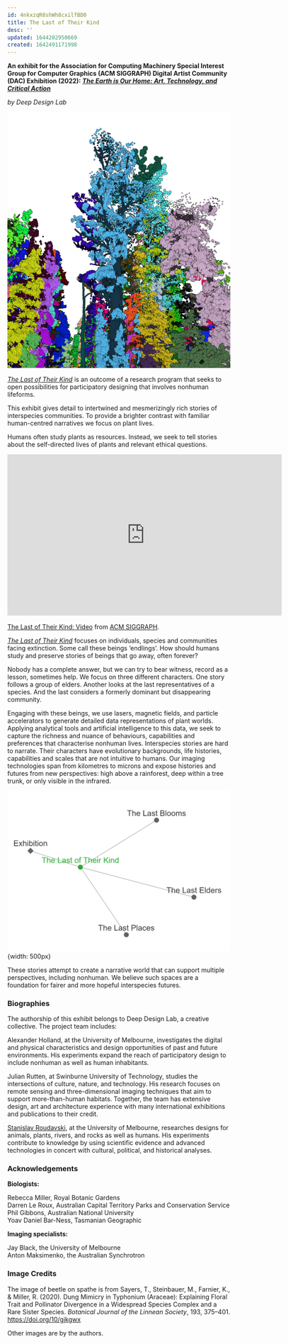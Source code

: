 ```yaml
---
id: 4nkxzqR8shWh8cxilfBD0
title: The Last of Their Kind
desc: ''
updated: 1644202950669
created: 1642491171998
---
```


**An exhibit for the Association for Computing Machinery Special Interest Group for Computer Graphics (ACM SIGGRAPH) Digital Artist Community (DAC) Exhibition (2022): [_The Earth is Our Home: Art, Technology, and Critical Action_](https://earth-our-home.siggraph.org/)**

_by Deep Design Lab_

![](/assets/images/2022-01-21-23-55-00.png)

[_The Last of Their Kind_](https://earth-our-home.siggraph.org/the-last-of-their-kind/) is an outcome of a research program that seeks to open possibilities for participatory designing that involves nonhuman lifeforms. 

This exhibit gives detail to intertwined and mesmerizingly rich stories of interspecies communities. To provide a brighter contrast with familiar human-centred narratives we focus on plant lives.

Humans often study plants as resources. Instead, we seek to tell stories about the self-directed lives of plants and relevant ethical questions. 

<iframe src="https://player.vimeo.com/video/668734194?h=247b2640f0&color=A5CE46" width="620" height="364" frameborder="0" allow="autoplay; fullscreen; picture-in-picture" allowfullscreen></iframe>
<p><a href="https://vimeo.com/668734194">The Last of Their Kind: Video</a> from <a href="https://vimeo.com/acmsiggraph">ACM SIGGRAPH</a>.</p>

[_The Last of Their Kind_](https://earth-our-home.siggraph.org/the-last-of-their-kind/) focuses on individuals, species and communities facing extinction. Some call these beings ‘endlings’. How should humans study and preserve stories of beings that go away, often forever?

Nobody has a complete answer, but we can try to bear witness, record as a lesson, sometimes help. We focus on three different characters. One story follows a group of elders. Another looks at the last representatives of a species. And the last considers a formerly dominant but disappearing community.

Engaging with these beings, we use lasers, magnetic fields, and particle accelerators to generate detailed data representations of plant worlds. Applying analytical tools and artificial intelligence to this data, we seek to capture the richness and nuance of behaviours, capabilities and preferences that characterise nonhuman lives. Interspecies stories are hard to narrate. Their characters have evolutionary backgrounds, life histories, capabilities and scales that are not intuitive to humans. Our imaging technologies span from kilometres to microns and expose histories and futures from new perspectives: high above a rainforest, deep within a tree trunk, or only visible in the infrared.

![](/assets/images/2022-01-21-18-24-06.png){width: 500px}

These stories attempt to create a narrative world that can support multiple perspectives, including nonhuman. We believe such spaces are a foundation for fairer and more hopeful interspecies futures.

### Biographies

The authorship of this exhibit belongs to Deep Design Lab, a creative collective. The project team includes:

Alexander Holland, at the University of Melbourne, investigates the digital and physical characteristics and design opportunities of past and future environments. His experiments expand the reach of participatory design to include nonhuman as well as human inhabitants.

Julian Rutten, at Swinburne University of Technology, studies the intersections of culture, nature, and technology. His research focuses on remote sensing and three-dimensional imaging techniques that aim to support more-than-human habitats.
Together, the team has extensive design, art and architecture experience with many international exhibitions and publications to their credit.

[Stanislav Roudavski](https://unimelb.academia.edu/StanislavRoudavski), at the University of Melbourne, researches designs for animals, plants, rivers, and rocks as well as humans. His experiments contribute to knowledge by using scientific evidence and advanced technologies in concert with cultural, political, and historical analyses.

### Acknowledgements

**Biologists:**

Rebecca Miller, Royal Botanic Gardens  
Darren Le Roux, Australian Capital Territory Parks and Conservation Service  
Phil Gibbons, Australian National University  
Yoav Daniel Bar-Ness, Tasmanian Geographic

**Imaging specialists:** 

Jay Black, the University of Melbourne  
Anton Maksimenko, the Australian Synchrotron

### Image Credits

The image of beetle on spathe is from Sayers, T., Steinbauer, M., Farnier, K., & Miller, R. (2020). Dung Mimicry in Typhonium (Araceae): Explaining Floral Trait and Pollinator Divergence in a Widespread Species Complex and a Rare Sister Species. _Botanical Journal of the Linnean Society_, 193, 375–401. <https://doi.org/10/gjkgwx>

Other images are by the authors.
